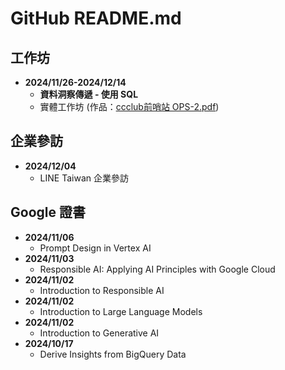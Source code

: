 # GitHub README.md

## 工作坊
- **2024/11/26-2024/12/14**
  - **資料洞察傳遞 - 使用 SQL**
  - 實體工作坊 (作品：[ccclub前哨站 OPS-2.pdf](https://github.com/inwater0929/Portfolio/blob/main/ccclub%E5%89%8D%E5%93%A8%E7%AB%99%20OPS-2.pdf))

## 企業參訪
- **2024/12/04**
  - LINE Taiwan 企業參訪

## Google 證書
- **2024/11/06**
  - Prompt Design in Vertex AI
- **2024/11/03**
  - Responsible AI: Applying AI Principles with Google Cloud
- **2024/11/02**
  - Introduction to Responsible AI
- **2024/11/02**
  - Introduction to Large Language Models
- **2024/11/02**
  - Introduction to Generative AI
- **2024/10/17**
  - Derive Insights from BigQuery Data
